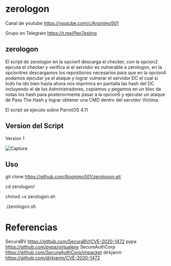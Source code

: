 # zerologon

Canal de youtube  https://youtube.com/c/Anonimo501

Grupo en Telegram https://t.me/Pen7esting

## zerologon

El script de zerologon en la opcion1 descarga el checker, con la opcion2 ejecuta el checker y verifica si el servidor es vulnerable a zerologon, en la opciontres descargamos
los repositorios necesarios para que en la opcion4 podamos ejecutar ya el ataque y lograr vulnerar el servidor DC el cual si todo ha ido bien hasta ahora nos imprimira en pantalla
las hash del DC incluyendo el de los Administradores, copiamos y pegamos en un bloc de notas los hash para posteriormente pasar a la opcion5 y ejecutar un ataque de 
Pass The Hash y lograr obtener una CMD dentro del servidor Victima.

El script se ejecuto sobre ParrotOS 4.11

## Version del Script
Version 1

![Captura](https://user-images.githubusercontent.com/67207446/119861302-d7f25e80-bedc-11eb-8d1c-58185ab7f283.PNG)

## Uso

git clone https://github.com/Anonimo501/zerologon.git

cd zerologon/

chmod +x zerologon.sh

./zerologon.sh


# Referencias

SecuraBV        https://github.com/SecuraBV/CVE-2020-1472
pypa            https://github.com/pypa/virtualenv
SecureAuthCorp  https://github.com/SecureAuthCorp/impacket
dirkjanm        https://github.com/dirkjanm/CVE-2020-1472
